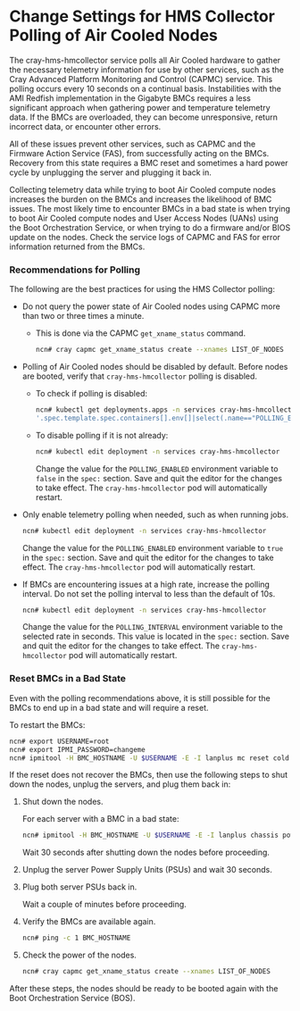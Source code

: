 # Change Settings for HMS Collector Polling of Air Cooled Nodes

The cray-hms-hmcollector service polls all Air Cooled hardware to gather the necessary telemetry information for use by other services, such as the Cray Advanced Platform Monitoring and Control \(CAPMC\) service. This polling occurs every 10 seconds on a continual basis. Instabilities with the AMI Redfish implementation in the Gigabyte BMCs requires a less significant approach when gathering power and temperature telemetry data. If the BMCs are overloaded, they can become unresponsive, return incorrect data, or encounter other errors.

All of these issues prevent other services, such as CAPMC and the Firmware Action Service \(FAS\), from successfully acting on the BMCs. Recovery from this state requires a BMC reset and sometimes a hard power cycle by unplugging the server and plugging it back in.

Collecting telemetry data while trying to boot Air Cooled compute nodes increases the burden on the BMCs and increases the likelihood of BMC issues. The most likely time to encounter BMCs in a bad state is when trying to boot Air Cooled compute nodes and User Access Nodes \(UANs\) using the Boot Orchestration Service, or when trying to do a firmware and/or BIOS update on the nodes. Check the service logs of CAPMC and FAS for error information returned from the BMCs.

### Recommendations for Polling

The following are the best practices for using the HMS Collector polling:

-   Do not query the power state of Air Cooled nodes using CAPMC more than two or three times a minute.
    -   This is done via the CAPMC `get_xname_status` command.

        ```bash
        ncn# cray capmc get_xname_status create --xnames LIST_OF_NODES
        ```

-   Polling of Air Cooled nodes should be disabled by default. Before nodes are booted, verify that `cray-hms-hmcollector` polling is disabled.
    -   To check if polling is disabled:

        ```bash
        ncn# kubectl get deployments.apps -n services cray-hms-hmcollector -o json | jq \
        '.spec.template.spec.containers[].env[]|select(.name=="POLLING_ENABLED")'
        ```

    -   To disable polling if it is not already:

        ```bash
        ncn# kubectl edit deployment -n services cray-hms-hmcollector
        ```

        Change the value for the `POLLING_ENABLED` environment variable to `false` in the `spec:` section. Save and quit the editor for the changes to take effect. The `cray-hms-hmcollector` pod will automatically restart.

-   Only enable telemetry polling when needed, such as when running jobs.

    ```bash
    ncn# kubectl edit deployment -n services cray-hms-hmcollector
    ```

    Change the value for the `POLLING_ENABLED` environment variable to `true` in the `spec:` section. Save and quit the editor for the changes to take effect. The `cray-hms-hmcollector` pod will automatically restart.

-   If BMCs are encountering issues at a high rate, increase the polling interval. Do not set the polling interval to less than the default of 10s.

    ```bash
    ncn# kubectl edit deployment -n services cray-hms-hmcollector
    ```

    Change the value for the `POLLING_INTERVAL` environment variable to the selected rate in seconds. This value is located in the `spec:` section. Save and quit the editor for the changes to take effect. The `cray-hms-hmcollector` pod will automatically restart.


### Reset BMCs in a Bad State

Even with the polling recommendations above, it is still possible for the BMCs to end up in a bad state and will require a reset.

To restart the BMCs:

```bash
ncn# export USERNAME=root
ncn# export IPMI_PASSWORD=changeme
ncn# ipmitool -H BMC_HOSTNAME -U $USERNAME -E -I lanplus mc reset cold
```

If the reset does not recover the BMCs, then use the following steps to shut down the nodes, unplug the servers, and plug them back in:

1.  Shut down the nodes.

    For each server with a BMC in a bad state:

    ```bash
    ncn# ipmitool -H BMC_HOSTNAME -U $USERNAME -E -I lanplus chassis power soft
    ```

    Wait 30 seconds after shutting down the nodes before proceeding.

2.  Unplug the server Power Supply Units \(PSUs\) and wait 30 seconds.

3.  Plug both server PSUs back in.

    Wait a couple of minutes before proceeding.

4.  Verify the BMCs are available again.

    ```bash
    ncn# ping -c 1 BMC_HOSTNAME
    ```

5.  Check the power of the nodes.

    ```bash
    ncn# cray capmc get_xname_status create --xnames LIST_OF_NODES
    ```

After these steps, the nodes should be ready to be booted again with the Boot Orchestration Service (BOS).

